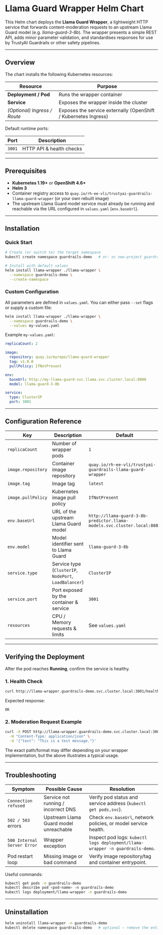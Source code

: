 # Llama Guard Wrapper Helm Chart

This Helm chart deploys the **Llama Guard Wrapper**, a lightweight HTTP service that forwards content-moderation requests to an upstream Llama Guard model (e.g. *llama-guard-3-8b*).  The wrapper presents a simple REST API, adds minor parameter validation, and standardises responses for use by TrustyAI Guardrails or other safety pipelines.

---

## Overview

The chart installs the following Kubernetes resources:

| Resource                | Purpose                                            |
|-------------------------|----------------------------------------------------|
| **Deployment / Pod**    | Runs the wrapper container                          |
| **Service**             | Exposes the wrapper inside the cluster             |
| *(Optional) Ingress / Route* | Exposes the service externally (OpenShift / Kubernetes Ingress) |

Default runtime ports:

| Port | Description |
|------|-------------|
| `3001` | HTTP API & health checks |

---

## Prerequisites

* **Kubernetes 1.19+** or **OpenShift 4.6+**
* **Helm 3**
* Container registry access to `quay.io/rh-ee-vli/trustyai-guardrails-llama-guard-wrapper` (or your own rebuilt image)
* The upstream Llama Guard model service must already be running and reachable via the URL configured in `values.yaml` (`env.baseUrl`).

---

## Installation

### Quick Start

```bash
# Create (or switch to) the target namespace
kubectl create namespace guardrails-demo   # or: oc new-project guardrails-demo

# Install with default values
helm install llama-wrapper ./llama-wrapper \
  --namespace guardrails-demo \
  --create-namespace
```

### Custom Configuration

All parameters are defined in `values.yaml`.  You can either pass `--set` flags or supply a custom file:

```bash
helm install llama-wrapper ./llama-wrapper \
  --namespace guardrails-demo \
  --values my-values.yaml
```

Example `my-values.yaml`:

```yaml
replicaCount: 2

image:
  repository: quay.io/myrepo/llama-guard-wrapper
  tag: v1.0.0
  pullPolicy: IfNotPresent

env:
  baseUrl: http://my-llama-guard-svc.llama.svc.cluster.local:8080
  model: llama-guard-3-8b

service:
  type: ClusterIP
  port: 3001
```

---

## Configuration Reference

| Key | Description | Default |
|-----|-------------|---------|
| `replicaCount` | Number of wrapper pods | `1` |
| `image.repository` | Container image repository | `quay.io/rh-ee-vli/trustyai-guardrails-llama-guard-wrapper` |
| `image.tag` | Image tag | `latest` |
| `image.pullPolicy` | Kubernetes image pull policy | `IfNotPresent` |
| `env.baseUrl` | URL of the upstream Llama Guard model | `http://llama-guard-3-8b-predictor.llama-models.svc.cluster.local:8080` |
| `env.model` | Model identifier sent to Llama Guard | `llama-guard-3-8b` |
| `service.type` | Service type (`ClusterIP`, `NodePort`, `LoadBalancer`) | `ClusterIP` |
| `service.port` | Port exposed by the container & service | `3001` |
| `resources` | CPU / Memory requests & limits | See `values.yaml` |

---

## Verifying the Deployment

After the pod reaches **Running**, confirm the service is healthy.

### 1. Health Check

```bash
curl http://llama-wrapper.guardrails-demo.svc.cluster.local:3001/health
```
Expected response:
```text
OK
```

### 2. Moderation Request Example

```bash
curl -X POST http://llama-wrapper.guardrails-demo.svc.cluster.local:3001/moderate \
  -H "Content-Type: application/json" \
  -d '{"text": "This is a test message."}'
```
The exact path/format may differ depending on your wrapper implementation, but the above illustrates a typical usage.

---

## Troubleshooting

| Symptom | Possible Cause | Resolution |
|---------|----------------|------------|
| `Connection refused` | Service not running / incorrect DNS | Verify pod status and service address (`kubectl get pods,svc`). |
| `502 / 503` errors | Upstream Llama Guard model unreachable | Check `env.baseUrl`, network policies, or model service health. |
| `500 Internal Server Error` | Wrapper exception | Inspect pod logs: `kubectl logs deployment/llama-wrapper -n guardrails-demo`. |
| Pod restart loop | Missing image or bad command | Verify image repository/tag and container entrypoint. |

Useful commands:

```bash
kubectl get pods -n guardrails-demo
kubectl describe pod <pod-name> -n guardrails-demo
kubectl logs deployment/llama-wrapper -n guardrails-demo
```

---

## Uninstallation

```bash
helm uninstall llama-wrapper -n guardrails-demo
kubectl delete namespace guardrails-demo   # optional – remove the entire project
```

